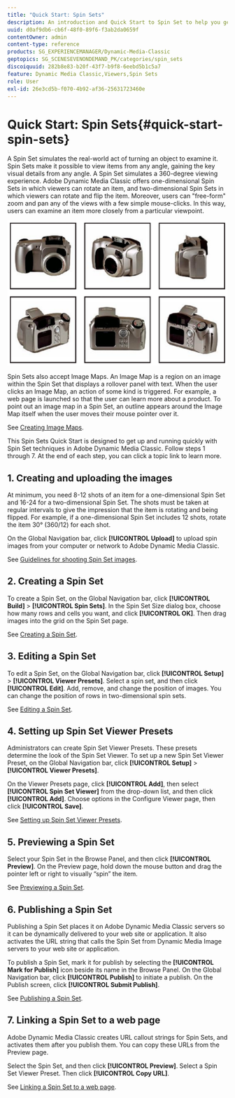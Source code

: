 ```yaml
---
title: "Quick Start: Spin Sets"
description: An introduction and Quick Start to Spin Set to help you get up and running quickly.
uuid: d0af9db6-cb6f-48f0-89f6-f3ab2da0659f
contentOwner: admin
content-type: reference
products: SG_EXPERIENCEMANAGER/Dynamic-Media-Classic
geptopics: SG_SCENESEVENONDEMAND_PK/categories/spin_sets
discoiquuid: 282b8e83-b20f-43f7-b9f8-6eebd5b1c5a7
feature: Dynamic Media Classic,Viewers,Spin Sets
role: User
exl-id: 26e3cd5b-f070-4b92-af36-25631723460e
---
```

# Quick Start: Spin Sets{#quick-start-spin-sets}

A Spin Set simulates the real-world act of turning an object to examine it. Spin Sets make it possible to view items from any angle, gaining the key visual details from any angle. A Spin Set simulates a 360-degree viewing experience. Adobe Dynamic Media Classic offers one-dimensional Spin Sets in which viewers can rotate an item, and two-dimensional Spin Sets in which viewers can rotate and flip the item. Moreover, users can "free-form" zoom and pan any of the views with a few simple mouse-clicks. In this way, users can examine an item more closely from a particular viewpoint. 

![Images for a spin set.](/help/assets/spin_set.png)

Spin Sets also accept Image Maps. An Image Map is a region on an image within the Spin Set that displays a rollover panel with text. When the user clicks an Image Map, an action of some kind is triggered. For example, a web page is launched so that the user can learn more about a product. To point out an image map in a Spin Set, an outline appears around the Image Map itself when the user moves their mouse pointer over it.

See [Creating Image Maps](creating-image-maps.md).

This Spin Sets Quick Start is designed to get up and running quickly with Spin Set techniques in Adobe Dynamic Media Classic. Follow steps 1 through 7. At the end of each step, you can click a topic link to learn more.

## 1. Creating and uploading the images

At minimum, you need 8-12 shots of an item for a one-dimensional Spin Set and 16-24 for a two-dimensional Spin Set. The shots must be taken at regular intervals to give the impression that the item is rotating and being flipped. For example, if a one-dimensional Spin Set includes 12 shots, rotate the item 30° (360/12) for each shot.

On the Global Navigation bar, click **[!UICONTROL Upload]** to upload spin images from your computer or network to Adobe Dynamic Media Classic.

See [Guidelines for shooting Spin Set images](creating-spin-set.md#guidelines-for-shooting-spin-set-images).

## 2. Creating a Spin Set

To create a Spin Set, on the Global Navigation bar, click **[!UICONTROL Build]** > **[!UICONTROL Spin Sets]**. In the Spin Set Size dialog box, choose how many rows and cells you want, and click **[!UICONTROL OK]**. Then drag images into the grid on the Spin Set page.

See [Creating a Spin Set](creating-spin-set.md#creating-a-spin-set).

<!-- 

Comment Type: remark
Last Modified By: unknown unknown 
Last Modified Date: 

<p>See <a href="#UnresolvedLink-sc7_spinsets_sp.xml#WS98ca2e6790647c06-245331fc135ab744793-8000">Including Image Maps in Spin Sets</a> to add clickable, hotspot regions, known as Image Maps, to images in a Spin Set. </p>

 -->

<!-- 

Comment Type: remark
Last Modified By: unknown unknown 
Last Modified Date: 

<p>See also <a href="#UnresolvedLink-sc7_spinsets_sp.xml#WS98ca2e6790647c06229f600f135ab7cc461-8000">Managing InfoPanel content</a>.</p>

 -->

## 3. Editing a Spin Set

To edit a Spin Set, on the Global Navigation bar, click **[!UICONTROL Setup]** > **[!UICONTROL Viewer Presets]**. Select a spin set, and then click **[!UICONTROL Edit]**. Add, remove, and change the position of images. You can change the position of rows in two-dimensional spin sets.

See [Editing a Spin Set](creating-spin-set.md#editing-a-spin-set).

## 4. Setting up Spin Set Viewer Presets

Administrators can create Spin Set Viewer Presets. These presets determine the look of the Spin Set Viewer. To set up a new Spin Set Viewer Preset, on the Global Navigation bar, click **[!UICONTROL Setup]** > **[!UICONTROL Viewer Presets]**.

On the Viewer Presets page, click **[!UICONTROL Add]**, then select **[!UICONTROL Spin Set Viewer]** from the drop-down list, and then click **[!UICONTROL Add]**. Choose options in the Configure Viewer page, then click **[!UICONTROL Save]**.

See [Setting up Spin Set Viewer Presets](setting-spin-set-viewer-presets.md#setting-up-spin-set-viewer-presets).

## 5. Previewing a Spin Set

Select your Spin Set in the Browse Panel, and then click **[!UICONTROL Preview]**. On the Preview page, hold down the mouse button and drag the pointer left or right to visually “spin” the item.

See [Previewing a Spin Set](previewing-spin-set.md#previewing-a-spin-set).

## 6. Publishing a Spin Set

Publishing a Spin Set places it on Adobe Dynamic Media Classic servers so it can be dynamically delivered to your web site or application. It also activates the URL string that calls the Spin Set from Dynamic Media Image servers to your web site or application.

To publish a Spin Set, mark it for publish by selecting the **[!UICONTROL Mark for Publish]** icon beside its name in the Browse Panel. On the Global Navigation bar, click **[!UICONTROL Publish]** to initiate a publish. On the Publish screen, click **[!UICONTROL Submit Publish]**.

See [Publishing a Spin Set](publishing-spin-set.md#publishing-a-spin-set).

## 7. Linking a Spin Set to a web page

Adobe Dynamic Media Classic creates URL callout strings for Spin Sets, and activates them after you publish them. You can copy these URLs from the Preview page.

Select the Spin Set, and then click **[!UICONTROL Preview]**. Select a Spin Set Viewer Preset. Then click **[!UICONTROL Copy URL]**.

See [Linking a Spin Set to a web page](linking-spin-set-web-page.md#linking-a-spin-set-to-a-web-page).
